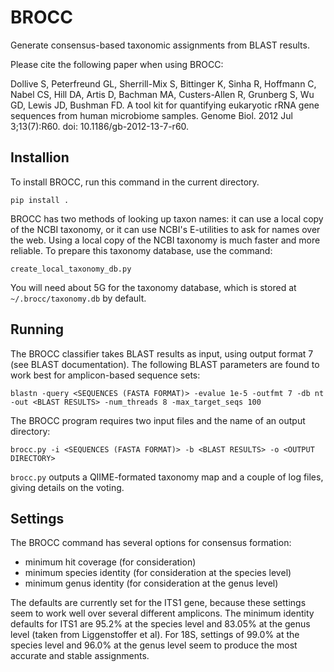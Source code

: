 BROCC
=====

Generate consensus-based taxonomic assignments from BLAST results.

Please cite the following paper when using BROCC:

Dollive S, Peterfreund GL, Sherrill-Mix S, Bittinger K, Sinha R, Hoffmann C, Nabel CS, Hill DA, Artis D, Bachman MA, Custers-Allen R, Grunberg S, Wu GD, Lewis JD, Bushman FD.  A tool kit for quantifying eukaryotic rRNA gene sequences from human microbiome samples.  Genome Biol. 2012 Jul 3;13(7):R60. doi: 10.1186/gb-2012-13-7-r60.

Installion
----------

To install BROCC, run this command in the current directory.

    pip install .

BROCC has two methods of looking up taxon names: it can use a local
copy of the NCBI taxonomy, or it can use NCBI's E-utilities to ask for
names over the web.  Using a local copy of the NCBI taxonomy is much
faster and more reliable.  To prepare this taxonomy database, use the
command:

    create_local_taxonomy_db.py

You will need about 5G for the taxonomy database, which is stored at
`~/.brocc/taxonomy.db` by default.

Running
-------

The BROCC classifier takes BLAST results as input, using output format
7 (see BLAST documentation).  The following BLAST parameters are
found to work best for amplicon-based sequence sets:

    blastn -query <SEQUENCES (FASTA FORMAT)> -evalue 1e-5 -outfmt 7 -db nt -out <BLAST RESULTS> -num_threads 8 -max_target_seqs 100

The BROCC program requires two input files and the name of an output directory:

    brocc.py -i <SEQUENCES (FASTA FORMAT)> -b <BLAST RESULTS> -o <OUTPUT DIRECTORY>

`brocc.py` outputs a QIIME-formated taxonomy map and a couple of log
files, giving details on the voting.

Settings
--------

The BROCC command has several options for consensus formation:

* minimum hit coverage (for consideration)
* minimum species identity (for consideration at the species level)
* minimum genus identity (for consideration at the genus level)

The defaults are currently set for the ITS1 gene, because these
settings seem to work well over several different amplicons.  The
minimum identity defaults for ITS1 are 95.2% at the species level and
83.05% at the genus level (taken from Liggenstoffer et al).  For 18S,
settings of 99.0% at the species level and 96.0% at the genus level
seem to produce the most accurate and stable assignments.
